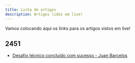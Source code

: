 ```yaml
---
title: Lista de artigos
description: Artigos lidos em live!
---
```


Vamos colocando aqui os links para os artigos vistos em live!


## 2451

- [Desafio técnico concluído com sucesso - Juan Barcelos](https://www.linkedin.com/pulse/desafio-t%C3%A9cnico-conclu%C3%ADdo-com-sucesso-juan-barcelos-pjbqf/?trackingId=Ar63gIz6SuW14ohQSj6jTg%3D%3D)